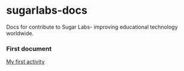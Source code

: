 # sugarlabs-docs

Docs for contribute to Sugar Labs- improving educational technology worldwide.

### First document

[My first activity](./docs/README.md)

